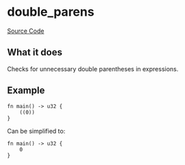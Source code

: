# double_parens

[Source Code](https://github.com/software-mansion/cairo-lint/tree/main/crates/cairo-lint-core/src/lints/double_parens.rs#L34)

## What it does

Checks for unnecessary double parentheses in expressions.

## Example

```cairo
fn main() -> u32 {
    ((0))
}
```

Can be simplified to:

```cairo
fn main() -> u32 {
    0
}
```
